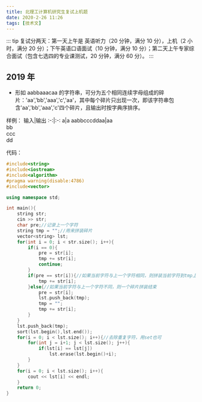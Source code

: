 ```yaml
---
title: 北理工计算机研究生复试上机题
date: 2020-2-26 11:26
tags: [技术文]
---
```


<CreateTime/>
<TagLinks />

::: tip
复试分两天：第一天上午是 英语听力（20 分钟，满分 10 分），上机（2 小时，满分 20 分）；下午英语口语面试（10 分钟，满分 10 分）；第二天上午专家综合面试（包含七选四的专业课测试，20 分钟，满分 60 分）。
:::

## 2019 年

- 形如 aabbaaacaa 的字符串，可分为五个相同连续字母组成的碎片：'aa','bb','aaa','c','aa'，其中每个碎片只出现一次，即该字符串包含'aa','bb','aaa','c'四个碎片，且输出时按字典序排序。

样例：
输入|输出
:-:|:-:
a|a
aabbcccddaa|aa<br>bb<br>ccc<br>dd

代码：

```c++
#include<string>
#include<iostream>
#include<algorithm>
#pragma warning(disable:4786)
#include<vector>

using namespace std;

int main(){
	string str;
	cin >> str;
	char pre;//记录上一个字符
	string tmp = "";//用来拼装碎片
	vector<string> lst;
	for(int i = 0; i < str.size(); i++){
		if(i == 0){
			pre = str[i];
			tmp += str[i];
			continue;
		}
		if(pre == str[i]){//如果当前字符与上一个字符相同，则拼装当前字符到tmp上
			tmp += str[i];
		}else{//如果当前字符与上一个字符不同，则一个碎片拼装结束
			pre = str[i];
			lst.push_back(tmp);
			tmp = "";
			tmp += str[i];
		}
	}
	lst.push_back(tmp);
	sort(lst.begin(),lst.end());
	for(i = 0; i < lst.size(); i++){//去除重复字符，用set也可
		for(int j = i+1; j < lst.size(); j++){
			if(lst[i] == lst[j])
				lst.erase(lst.begin()+i);
		}
	}
	for(i = 0; i < lst.size(); i++){
		cout << lst[i] << endl;
	}
	return 0;
}
```

